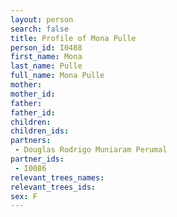 ```yaml
---
layout: person
search: false
title: Profile of Mona Pulle
person_id: I0488
first_name: Mona
last_name: Pulle
full_name: Mona Pulle
mother: 
mother_id: 
father: 
father_id: 
children:
children_ids:
partners:
 - Douglas Rodrigo Muniaram Perumal
partner_ids:
 - I0086
relevant_trees_names:
relevant_trees_ids:
sex: F
---
```


